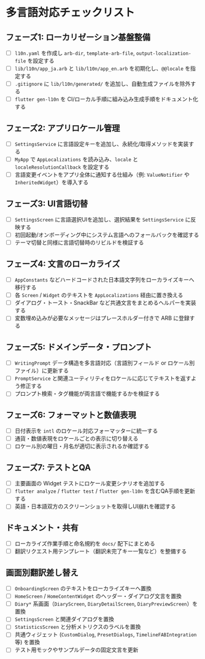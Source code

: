 # 多言語対応チェックリスト

## フェーズ1: ローカリゼーション基盤整備
- [ ] `l10n.yaml` を作成し `arb-dir`, `template-arb-file`, `output-localization-file` を設定する
- [ ] `lib/l10n/app_ja.arb` と `lib/l10n/app_en.arb` を初期化し、`@@locale` を指定する
- [ ] `.gitignore` に `lib/l10n/generated/` を追加し、自動生成ファイルを除外する
- [ ] `flutter gen-l10n` を CI/ローカル手順に組み込み生成手順をドキュメント化する

## フェーズ2: アプリロケール管理
- [ ] `SettingsService` に言語設定キーを追加し、永続化/取得メソッドを実装する
- [ ] `MyApp` で `AppLocalizations` を読み込み、`locale` と `localeResolutionCallback` を設定する
- [ ] 言語変更イベントをアプリ全体に通知する仕組み（例: `ValueNotifier` や `InheritedWidget`）を導入する

## フェーズ3: UI言語切替
- [ ] `SettingsScreen` に言語選択UIを追加し、選択結果を `SettingsService` に反映する
- [ ] 初回起動/オンボーディング中にシステム言語へのフォールバックを確認する
- [ ] テーマ切替と同様に言語切替時のリビルドを検証する

## フェーズ4: 文言のローカライズ
- [ ] `AppConstants` などハードコードされた日本語文字列をローカライズキーへ移行する
- [ ] 各 `Screen` / `Widget` のテキストを `AppLocalizations` 経由に置き換える
- [ ] ダイアログ・トースト・SnackBar など共通文言をまとめるヘルパーを実装する
- [ ] 変数埋め込みが必要なメッセージはプレースホルダー付きで ARB に登録する

## フェーズ5: ドメインデータ・プロンプト
- [ ] `WritingPrompt` データ構造を多言語対応（言語別フィールド or ロケール別ファイル）に更新する
- [ ] `PromptService` と関連ユーティリティをロケールに応じてテキストを返すよう修正する
- [ ] プロンプト検索・タグ機能が両言語で機能するかを検証する

## フェーズ6: フォーマットと数値表現
- [ ] 日付表示を `intl` のロケール対応フォーマッターに統一する
- [ ] 通貨・数値表現をロケールごとの表示に切り替える
- [ ] ロケール別の曜日・月名が適切に表示されるか確認する

## フェーズ7: テストとQA
- [ ] 主要画面の Widget テストにロケール変更シナリオを追加する
- [ ] `flutter analyze` / `flutter test` / `flutter gen-l10n` を含むQA手順を更新する
- [ ] 英語・日本語双方のスクリーンショットを取得しUI崩れを確認する

## ドキュメント・共有
- [ ] ローカライズ作業手順と命名規約を `docs/` 配下にまとめる
- [ ] 翻訳リクエスト用テンプレート（翻訳未完了キー一覧など）を整備する

## 画面別翻訳差し替え
- [ ] `OnboardingScreen` のテキストをローカライズキーへ置換
- [ ] `HomeScreen` / `HomeContentWidget` のヘッダー・ダイアログ文言を置換
- [ ] `Diary*` 系画面（`DiaryScreen`, `DiaryDetailScreen`, `DiaryPreviewScreen`）を置換
- [ ] `SettingsScreen` と関連ダイアログを置換
- [ ] `StatisticsScreen` と分析メトリクスのラベルを置換
- [ ] 共通ウィジェット (`CustomDialog`, `PresetDialogs`, `TimelineFABIntegration` 等) を置換
- [ ] テスト用モックやサンプルデータの固定文言を更新
